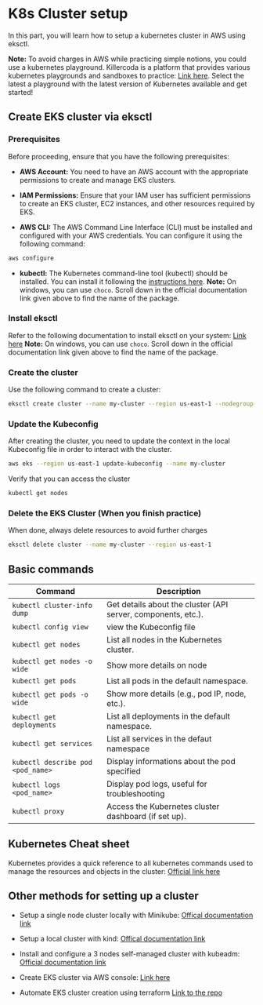 # K8s Cluster setup

In this part, you will learn how to setup a kubernetes cluster in AWS using eksctl. 

**Note:** To avoid charges in AWS while practicing simple notions, you could use a kubernetes playground. Killercoda is a platform that provides various kubernetes playgrounds and sandboxes to practice: [Link here](https://killercoda.com/). Select the latest a playground with the latest version of Kubernetes available and get started!

## Create EKS cluster via eksctl

### Prerequisites
Before proceeding, ensure that you have the following prerequisites:

- **AWS Account:** You need to have an AWS account with the appropriate permissions to create and manage EKS clusters.

- **IAM Permissions:** Ensure that your IAM user has sufficient permissions to create an EKS cluster, EC2 instances, and other resources required by EKS.

- **AWS CLI:** The AWS Command Line Interface (CLI) must be installed and configured with your AWS credentials. You can configure it using the following command:
```bash
aws configure
```
- **kubectl:** The Kubernetes command-line tool (kubectl) should be installed. You can install it following the [instructions here](https://kubernetes.io/docs/tasks/tools/#kubectl).
**Note:** On windows, you can use `choco`. Scroll down in the official documentation link given above to find the name of the package.

### Install eksctl
Refer to the following documentation to install eksctl on your system: [Link here](https://eksctl.io/installation/)
**Note:** On windows, you can use `choco`. Scroll down in the official documentation link given above to find the name of the package.

### Create the cluster
Use the following command to create a cluster:
```bash
eksctl create cluster --name my-cluster --region us-east-1 --nodegroup-name my-nodes --node-type t3.small --nodes 2 --nodes-min 1 --nodes-max 2
```

### Update the Kubeconfig

After creating the cluster, you need to update the context in the local Kubeconfig file in order to interact with the cluster.

```bash
aws eks --region us-east-1 update-kubeconfig --name my-cluster
```
Verify that you can access the cluster
```bash
kubectl get nodes
```
### Delete the EKS Cluster (When you finish practice)

When done, always delete resources to avoid further charges 
```bash
eksctl delete cluster --name my-cluster --region us-east-1
```

## Basic commands
| **Command**                                      | **Description**                                                                 |
|--------------------------------------------------|---------------------------------------------------------------------------------|
| `kubectl cluster-info dump`                      | Get details about the cluster (API server, components, etc.).                   |
| `kubectl config view`                            | view the Kubeconfig file                                                        |
| `kubectl get nodes`                              | List all nodes in the Kubernetes cluster.                                       |
| `kubectl get nodes -o wide`                      | Show more details on node                                                       |
| `kubectl get pods`                               | List all pods in the default namespace.                                         |
| `kubectl get pods -o wide`                       | Show more details (e.g., pod IP, node, etc.).                                   |
| `kubectl get deployments`                        | List all deployments in the default namespace.                                  |
| `kubectl get services`                           | List all services in the defaut namespace                                       |
| `kubectl describe pod <pod_name>`                | Display informations about the pod specified                                    |
| `kubectl logs <pod_name>`                        | Display pod logs, useful for troubleshooting                                    |
| `kubectl proxy`                                  | Access the Kubernetes cluster dashboard (if set up).                            |

## Kubernetes Cheat sheet
Kubernetes provides a quick reference to all kubernetes commands used to manage the resources and objects in the cluster: [Official link here](https://kubernetes.io/docs/reference/kubectl/quick-reference/)


## Other methods for setting up a cluster

- Setup a single node cluster locally with Minikube: [Offical documentation link](https://minikube.sigs.k8s.io/docs/start/)
- Setup a local cluster with kind: [Offical documentation link](https://kind.sigs.k8s.io/docs/user/quick-start/#installation)

- Install and configure a 3 nodes self-managed cluster with kubeadm: [Official documentation link](https://kubernetes.io/docs/setup/production-environment/tools/kubeadm/install-kubeadm/)
- Create EKS cluster via AWS console: [Link here](https://docs.aws.amazon.com/eks/latest/userguide/create-cluster.html#step2-console)
- Automate EKS cluster creation using terraform [Link to the repo](https://github.com/utrains/provision-eks-cluster-with-terraform.git)

